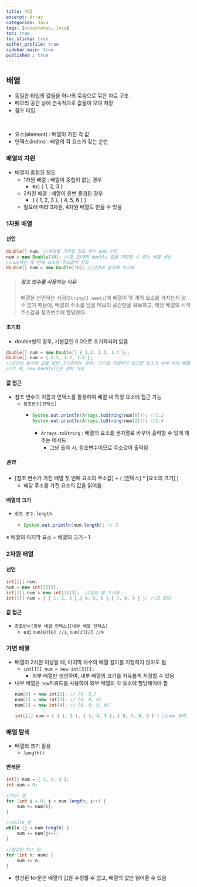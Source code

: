 ```yaml
---
title: 배열
excerpt: Array
categories: Java
tags: [codestates, Java]
toc: true
toc_sticky: true
author_profile: true
sidebar_main: true
published : true
---
```

## 배열
- 동일한 타입의 값들을 하나의 묶음으로 묶은 자료 구조
- 메모리 공간 상에 연속적으로 값들이 모여 저장
- 참조 타입
<br>

- 요소(element) : 배열이 가진 각 값
- 인덱스(index) : 배열의 각 요소가 갖는 순번

### 배열의 차원
- 배열이 중첩된 정도
  - 1차원 배열 : 배열이 중첩이 없는 경우
    - ex) { 1, 2, 3 }
  - 2차원 배열 : 배열이 한번 중첩된 경우 
    -  { { 1, 2, 3 }, { 4, 5, 6 } }
  - 필요에 따라 3차원, 4차원 배열도 만들 수 있음

### 1차원 배열
#### 선언
```java
double[] num; //배열을 가리킬 참조 변수 num 선언
num = new Double[10]; //총 10개의 double 값을 저장할 수 있는 배열 생성
//num에는 첫 번째 요소의 주소값이 저장
double[] num = new Double[10]; //선언과 동시에 초기화
```

> ##### 참조 변수를 사용하는 이유
> 배열을 선언하는 시점(```String[] week;```)에 배열이 몇 개의 요소를 가지는지 알 수 없기 때문에, 배열의 주소를 담을 메모리 공간만을 확보하고, 해당 배열의 시작 주소값을 참조변수에 할당한다.

#### 초기화
- double형의 경우, 기본값인 0.0으로 초기화되어 있음
```java
double[] num = new Double[] { 1.2, 1.3, 1.4 };;
double[] num = { 1.2, 1.3, 1.4 };
//선언과 동시에 값을 넣어 초기화하는 경우, 크기를 지정하지 않으면 요소의 수에 따라 배열의 크기가 정해짐
//이 때, new Double[]은 생략 가능
```

#### 값 접근
- 참조 변수의 이름과 인덱스를 활용하여 배열 내 특정 요소에 접근 가능
  - ```참조변수[인덱스]```
    - ```java
      System.out.println(Arrays.toString(num[0])); //1.2
      System.out.println(Arrays.toString(num[2])); //1.4
      ```
      - ```Arrays.toString``` : 배열의 요소를 문자열로 바꾸어 출력할 수 있게 해주는 메서드
        - 그냥 출력 시, 참조변수이므로 주소값이 출력됨

##### 원리
- [참조 변수가 가진 배열 첫 번째 요소의 주소값] + ( [인덱스] * [요소의 크기] )
  - 해당 주소를 가진 요소의 값을 읽어옴

#### 배열의 크기
- ```참조 변수.length```
  - ```java
    System.out.println(num.length); // 3
    ```

※ 배열의 마지막 요소 = 배열의 크기 - 1

### 2차원 배열

#### 선언
```java
int[][] num;
num = new int[3][3];
int[][] num = new int[3][3];  //선언 및 초기화
int[][] num = { { 1, 2, 3 },{ 4, 5, 6 },{ 7, 8, 9 } }; //값 할당
```

#### 값 접근
- ```참조변수[외부 배열 인덱스][내부 배열 인덱스]```
  - ex) ```num[0][0] //1```, ```num[2][2] //9```


### 가변 배열
- 배열이 2차원 이상일 때, 마지막 차수의 배열 길이를 지정하지 않아도 됨
  - ```int[][] num = new int[3][];```
    - 외부 배열만 생성하여, 내부 배열의 크기를 자유롭게 지정할 수 있음
- 내부 배열은 ```new```키워드를 사용하여 외부 배열의 각 요소에 할당해줘야 함
    ```java
    num[0] = new int[2]; // [0, 0,]
    num[1] = new int[3]; // [0, 0, 0]
    num[2] = new int[4]; // [0, 0, 0, 0]

    int[][] num = { { 1, 2 }, { 3, 4, 5 }, { 6, 7, 8, 9 } } //new 생략. 생성 및 초기화
    ```

### 배열 탐색
- 배열의 크기 활용
  - ```length()```
#### 반복문
```java
int[] num = { 1, 2, 3 };
int sum = 0;

//for 문
for (int i = 0; i < num.length; i++) {
	sum += num[i];
} 

//while 문
while (j < num.length) {
	sum += num[j++];
}

//향상된 for 문
for (int n: num) {
	sum += n;
}
```
- 향상된 for문은 배열의 값을 수정할 수 없고, 배열의 값만 읽어올 수 있음

